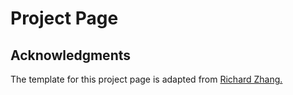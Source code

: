 # Project Page

## Acknowledgments
The template for this project page is adapted from <a href="https://richzhang.github.io/splitbrainauto/">Richard Zhang.</a>
